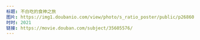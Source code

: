 ```yaml
---
标题: 不白吃的食神之旅
图片: https://img1.doubanio.com/view/photo/s_ratio_poster/public/p2686081638.jpg
时时: 2021
链接: https://movie.douban.com/subject/35605576/
---
```

